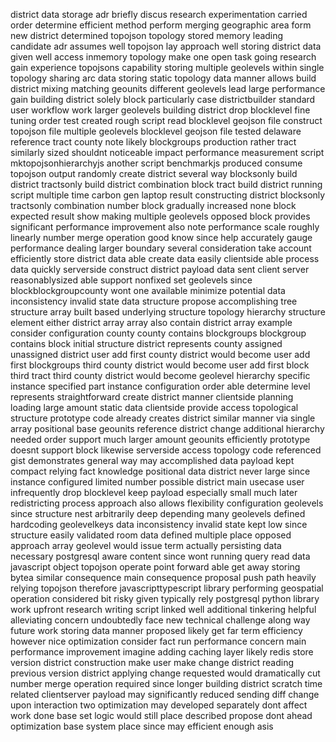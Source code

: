 district data storage adr briefly discus research experimentation carried order determine efficient method perform merging geographic area form new district determined topojson topology stored memory leading candidate adr assumes well topojson lay approach well storing district data given well access inmemory topology make one open task going research gain experience topojsons capability storing multiple geolevels within single topology sharing arc data storing static topology data manner allows build district mixing matching geounits different geolevels lead large performance gain building district solely block particularly case districtbuilder standard user workflow work larger geolevels building district drop blocklevel fine tuning order test created rough script read blocklevel geojson file construct topojson file multiple geolevels blocklevel geojson file tested delaware reference tract county note likely blockgroups production rather tract similarly sized shouldnt noticeable impact performance measurement script mktopojsonhierarchyjs another script benchmarkjs produced consume topojson output randomly create district several way blocksonly build district tractsonly build district combination block tract build district running script multiple time carbon gen laptop result constructing district blocksonly tractsonly combination number block gradually increased none block expected result show making multiple geolevels opposed block provides significant performance improvement also note performance scale roughly linearly number merge operation good know since help accurately gauge performance dealing larger boundary several consideration take account efficiently store district data able create data easily clientside able process data quickly serverside construct district payload data sent client server reasonablysized able support nonfixed set geolevels since blockblockgroupcounty wont one available minimize potential data inconsistency invalid state data structure propose accomplishing tree structure array built based underlying structure topology hierarchy structure element either district array array also contain district array example consider configuration county county contains blockgroups blockgroup contains block initial structure district represents county assigned unassigned district user add first county district would become user add first blockgroups third county district would become user add first block third tract third county district would become geolevel hierarchy specific instance specified part instance configuration order able determine level represents straightforward create district manner clientside planning loading large amount static data clientside provide access topological structure prototype code already creates district similar manner via single array positional base geounits reference district change additional hierarchy needed order support much larger amount geounits efficiently prototype doesnt support block likewise serverside access topology code referenced gist demonstrates general way may accomplished data payload kept compact relying fact knowledge positional data district never large since instance configured limited number possible district main usecase user infrequently drop blocklevel keep payload especially small much later redistricting process approach also allows flexibility configuration geolevels since structure nest arbitrarily deep depending many geolevels defined hardcoding geolevelkeys data inconsistency invalid state kept low since structure easily validated room data defined multiple place opposed approach array geolevel would issue term actually persisting data necessary postgresql aware content since wont running query read data javascript object topojson operate point forward able get away storing bytea similar consequence main consequence proposal push path heavily relying topojson therefore javascripttypescript library performing geospatial operation considered bit risky given typically rely postgresql python library work upfront research writing script linked well additional tinkering helpful alleviating concern undoubtedly face new technical challenge along way future work storing data manner proposed likely get far term efficiency however nice optimization consider fact run performance concern main performance improvement imagine adding caching layer likely redis store version district construction make user make change district reading previous version district applying change requested would dramatically cut number merge operation required since longer building district scratch time related clientserver payload may significantly reduced sending diff change upon interaction two optimization may developed separately dont affect work done base set logic would still place described propose dont ahead optimization base system place since may efficient enough asis